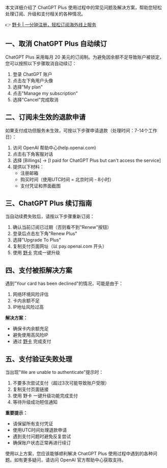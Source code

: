 本文详细介绍了 ChatGPT Plus 使用过程中的常见问题及解决方案，帮助您轻松处理订阅、升级和支付相关的各种情况。

👉 [野卡 | 一分钟注册，轻松订阅海外线上服务](https://bit.ly/bewildcard)

## 一、取消 ChatGPT Plus 自动续订

ChatGPT Plus 采用每月 20 美元的订阅制。为避免因余额不足导致账户被锁定，您可以按照以下步骤取消自动续订：

1. 登录 ChatGPT 账户
2. 点击左下角用户头像
3. 选择"My plan"
4. 点击"Manage my subscription"
5. 选择"Cancel"完成取消

## 二、订阅未生效的退款申请

如果支付成功但服务未生效，可按以下步骤申请退款（处理时间：7-14个工作日）：

1. 访问 OpenAI 帮助中心(help.openai.com)
2. 点击右下角客服对话
3. 选择 [Billings] -> [I paid for ChatGPT Plus but can't access the service]
4. 提供以下材料：
   - 注册邮箱
   - 购买时间（使用UTC时间 = 北京时间 - 8小时）
   - 支付凭证和界面截图

## 三、ChatGPT Plus 续订指南

当自动续费失败后，请按以下步骤重新订阅：

1. 确认当前订阅已过期（否则看不到"Renew"按钮）
2. 登录后点击左下角"Renew Plus"
3. 选择"Upgrade To Plus"
4. 复制支付页面网址（以 pay.openai.com 开头）
5. 使用 [野卡](https://bit.ly/bewildcard) 完成一键升级

## 四、支付被拒解决方案

遇到"Your card has been declined"的情况，可能是由于：

1. 网络环境风险评估
2. 卡内余额不足
3. IP地址风险过高

**解决方案：**
- 确保卡内余额充足
- 避免使用高风险IP
- 通过 [野卡](https://bit.ly/bewildcard) 完成支付

## 五、支付验证失败处理

当出现"We are unable to authenticate"提示时：

1. 不要多次尝试支付（超过3次可能导致账户受限）
2. 复制支付页面链接
3. 使用 野卡 一键升级功能完成支付
4. 等待升级成功短信通知

**重要提示：**

- 请保留所有支付凭证
- 使用UTC时间处理退款申请
- 遇到支付问题时避免反复尝试
- 确保账户状态正常再进行续订

使用以上方案，您应该能够顺利解决 ChatGPT Plus 使用过程中遇到的各种问题。如有更多疑问，请访问 OpenAI 官方帮助中心获取支持。